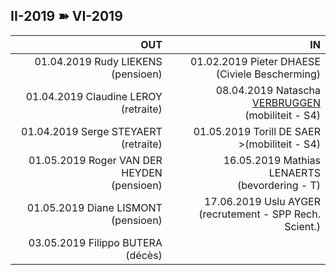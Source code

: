 <link rel="stylesheet" href="S2.css">
<link rel="stylesheet" href="foghorn2.css">

## II-2019 &#10173; VI-2019

| OUT | IN |
| ---: | ---: |
| 01.04.2019 Rudy LIEKENS<br>(pensioen) | 01.02.2019 Pieter DHAESE<br>(Civiele Bescherming) |
| 01.04.2019 Claudine LEROY<br>(retraite) | 08.04.2019 Natascha [VERBRUGGEN](Natascha_Verbruggen.md)<br>(mobiliteit - S4) |
| 01.04.2019 Serge STEYAERT<br>(retraite) | 01.05.2019 Torill DE SAER<br>>(mobiliteit - S4) |
| 01.05.2019 Roger VAN DER HEYDEN<br>(pensioen) | 16.05.2019 Mathias LENAERTS<br>(bevordering - T) |
| 01.05.2019 Diane LISMONT<br>(pensioen) | 17.06.2019 Uslu AYGER<br>(recrutement - SPP Rech. Scient.) |
| 03.05.2019 Filippo BUTERA<br>(décès) | &nbsp; |

